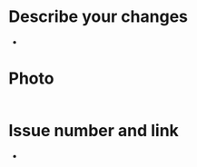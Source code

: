 <!-- (주석) 모두가 보는 게시물입니다. 다른 사람도 이해 할 수 있는 언어로 작성해주시길 바랍니다!
- PR 이름은 다른 사람도 이해할 수 있는지
- 리뷰가 필요한 사람(Reviewers)을 추가했는지
- Assignees를 추가했는지
- 아래와 같이 작성
  - feat:
  - docs:
  - chore:
  - refactor:
  - fix:
- Labels에는 해당 PR의 성향을 잘 나타내나요?
 -->

# Describe your changes

-

<!-- 사진 있다면 첨부 -->

# Photo

<div align="center">
  <img src="">
</div>

<!-- 연결된 이슈가 있다면 close 해주기 -->

# Issue number and link

-

